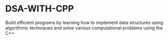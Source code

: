 # DSA-WITH-CPP
Build efficient programs by learning how to implement data structures using algorithmic techniques and solve various computational problems using the C++
